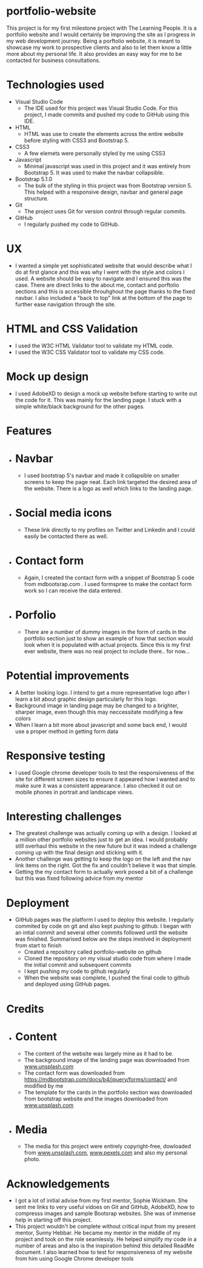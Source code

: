# portfolio-website

This project is for my first milestone project with The Learning People. It is a portfolio website and I would certainly be improving the site as I progress in my web development journey. Being a porftolio website, it is meant to showcase my work to prospective clients and also to let them know a little more about my personal life. It also provides an easy way for me to be contacted for business consultations.

# Technologies used

- Visual Studio Code
  - The IDE used for this project was Visual Studio Code. For this project, I made commits and pushed my code to GitHub using this IDE.
- HTML
  - HTML was use to create the elements across the entire website before styling with CSS3 and Bootstrap 5.
- CSS3
  - A few elemets were personally styled by me using CSS3
- Javascript
  - Minimal javascript was used in this project and it was entirely from Bootstrap 5. It was used to make the navbar collapsible.
- Bootstrap 5.1.0
  - The bulk of the styling in this project was from Bootstrap version 5. This helped with a responsive design, navbar and general page structure.
- Git
  - The project uses Git for version control through regular commits.
- GitHub
  - I regularly pushed my code to GitHub.

# UX

- I wanted a simple yet sophisticated website that would describe what I do at first glance and this was why I went with the style and colors I used. A website should be easy to navigate and I ensured this was the case. There are direct links to the about me, contact and porftolio sections and this is accessible throuhghout the page thanks to the fixed navbar. I also included a "back to top" link at the bottom of the page to further ease navigation through the site.

# HTML and CSS Validation

- I used the W3C HTML Validator tool to validate my HTML code.
- I used the W3C CSS Validator tool to validate my CSS code.

# Mock up design

- I used AdobeXD to design a mock up website before starting to write out the code for it. This was mainly for the landing page. I stuck with a simple white/black background for the other pages.

# Features

- # Navbar

  - I used bootstrap 5's navbar and made it collapsible on smaller screens to keep the page neat. Each link targeted the desired area of the website. There is a logo as well which links to the landing page.

- # Social media icons

  - These link directly to my profiles on Twitter and Linkedin and I could easily be contacted there as well.

- # Contact form

  - Again, I created the contact form with a snippet of Bootstrap 5 code from mdbootsrap.com . I used formspree to make the contact form work so I can receive the data entered.

- # Porfolio

  - There are a number of dummy images in the form of cards in the portfolio section just to show an example of how that section would look when it is populated with actual projects. Since this is my first ever website, there was no real project to include there.. for now...

# Potential improvements

- A better looking logo. I intend to get a more representative logo after I learn a bit about graphic design particularly for this logo.
- Background image in landing page may be changed to a brighter, sharper image, even though this may neccessitate modifying a few colors
- When I learn a bit more about javascript and some back end, I would use a proper method in getting form data

# Responsive testing

- I used Google chrome developer tools to test the responsiveness of the site for different screen sizes to ensure it appeared how I wanted and to make sure it was a consistent appearance. I also checked it out on mobile phones in portrait and landscape views.

# Interesting challenges

- The greatest challenge was actually coming up with a design. I looked at a million other portfolio websites just to get an idea. I would probably still overhaul this website in the new future but it was indeed a challenge coming up with the final design and sticking with it.
- Another challenge was getting to keep the logo on the left and the nav link items on the right. Got the fix and couldn't believe it was that simple.
- Getting the my contact form to actually work posed a bit of a challenge but this was fixed following advice from my mentor

# Deployment

- GitHub pages was the platform I used to deploy this website. I regularly commited by code on git and also kept pushing to github. I began with an intial commit and several other commits followed until the website was finished. Summarised below are the steps involved in deployment from start to finish
  - Created a repository called portfolio-website on github
  - Cloned the repository on my visual studio code from where I made the initial commit and subsequent commits
  - I kept pushing my code to github regularly
  - When the website was complete, I pushed the final code to github and deployed using GitHub pages.

# Credits

- # Content

  - The content of the website was largely mine as it had to be.
  - The background image of the landing page was downloaded from www.unsplash.com
  - The contact form was downloaded from https://mdbootstrap.com/docs/b4/jquery/forms/contact/ and modified by me
  - The template for the cards in the portfolio section was downloaded from bootstrap website and the images downloaded from www.unsplash.com

- # Media

  - The media for this project were entirely copyright-free, dowloaded from www.unsplash.com, www.pexels.com and also my personal photo.

# Acknowledgements

- I got a lot of initial advise from my first mentor, Sophie Wickham. She sent me links to very useful vidoes on Git and GitHub, AdobeXD, how to compresss images and sample Bootsrap websites. She was of immense help in starting off this project.
- This project wouldn't be complete without critical input from my present mentor, Sunny Hebbar. He became my mentor in the middle of my project and took on the role seamlessly. He helped simplify my code in a number of areas and also is the inspiration behind this detailed ReadMe document. I also learned how to test for responsiveness of my website from him using Google Chrome developer tools
